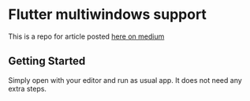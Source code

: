# Flutter multiwindows support

This is a repo for article posted [here on medium](https://medium.com/@alexsinelnikov/multi-window-support-with-flutter-desktop-21f5f9281c7b)

## Getting Started

Simply open with your editor and run as usual app. It does not need any extra steps.
